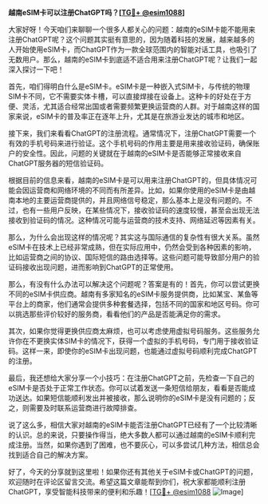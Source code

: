 **越南eSIM卡可以注册ChatGPT吗？[[TG💪+ @esim1088](https://t.me/s/esim1088)]**

大家好呀！今天咱们来聊聊一个很多人都关心的问题：越南的eSIM卡能不能用来注册ChatGPT呢？这个问题其实挺有意思的，因为随着科技的发展，越来越多的人开始使用eSIM卡，而ChatGPT作为一款全球范围内的智能对话工具，也吸引了无数用户。那么，越南的eSIM卡到底适不适合用来注册ChatGPT呢？让我们一起深入探讨一下吧！

首先，咱们得明白什么是eSIM卡。eSIM卡是一种嵌入式SIM卡，与传统的物理SIM卡不同，它不需要实体卡槽，可以直接焊接在设备上。这种卡的好处在于方便、灵活，尤其适合经常出国或者需要频繁更换运营商的人群。对于越南这样的国家来说，eSIM卡的普及率正在逐年上升，尤其是在旅游业发达的城市和地区。

接下来，我们来看看ChatGPT的注册流程。通常情况下，注册ChatGPT需要一个有效的手机号码来进行验证。这个手机号码的作用主要是用来接收验证码，确保账户的安全性。因此，问题的关键就在于越南的eSIM卡是否能够正常接收来自ChatGPT服务器的短信验证码。

根据目前的信息来看，越南的eSIM卡是可以用来注册ChatGPT的，但具体情况可能会因运营商和网络环境的不同而有所差异。比如，如果你使用的eSIM卡是由越南本地的主要运营商提供的，并且网络信号稳定，那么基本上是没有问题的。不过，也有一些用户反映，在某些情况下，接收验证码的速度较慢，甚至会出现无法接收到验证码的情况。这种情况可能与运营商的技术支持、网络延迟等因素有关。

那么，为什么会出现这样的情况呢？其实这与国际通信的复杂性有很大关系。虽然eSIM卡在技术上已经非常成熟，但在实际应用中，仍然会受到各种因素的影响，比如运营商之间的协议、国际短信的路由选择等。这些问题可能导致部分用户的验证码接收出现问题，进而影响到ChatGPT的正常使用。

那么，有没有什么办法可以解决这个问题呢？答案是有的！首先，你可以尝试更换不同的eSIM卡供应商。越南有多家知名的eSIM卡服务提供商，比如某宝、某鱼等平台上的商家，他们通常会提供多种套餐选择，包括不同的国家和地区号码。你可以挑选那些评价较好的服务商，看看他们的产品是否能满足你的需求。

其次，如果你觉得更换供应商太麻烦，也可以考虑使用虚拟号码服务。这些服务允许你在不更换实体SIM卡的情况下，获得一个虚拟的手机号码，专门用于接收验证码。这样一来，即使你的eSIM卡出现问题，也能通过虚拟号码顺利完成ChatGPT的注册。

最后，我还想给大家分享一个小技巧：在注册ChatGPT之前，先检查一下自己的eSIM卡是否处于正常工作状态。你可以试着发送一条短信给朋友，看看是否能成功送达。如果短信能顺利发出并被接收，那么说明你的eSIM卡是没有问题的；反之，则需要及时联系运营商进行故障排查。

说了这么多，相信大家对越南的eSIM卡能否注册ChatGPT已经有了一个比较清晰的认识。总的来说，只要操作得当，绝大多数人都可以通过越南的eSIM卡顺利完成注册。当然，如果你遇到了困难，也不要灰心，可以多尝试几种方法，相信总会找到适合自己的解决方案。

好了，今天的分享就到这里啦！如果你还有其他关于eSIM卡或ChatGPT的问题，欢迎随时在评论区留言交流。希望这篇文章能帮到你们，祝大家都能顺利注册ChatGPT，享受智能科技带来的便利和乐趣！[[TG💪+ @esim1088](https://t.me/s/esim1088) ![Image](https://i.postimg.cc/4NQfJmqS/Snipaste-2025-05-13-00-14-12.png)]
